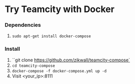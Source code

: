 # Try Teamcity with Docker

### Dependencies

1. `sudo apt-get install docker-compose`

### Install

1. ``git clone https://github.com/zikwall/teamcity-compose` 
2. `cd teamcity-compose`
3. `docker-compose -f docker-compose.yml up -d`
4. Visit <your_ip>:8111
